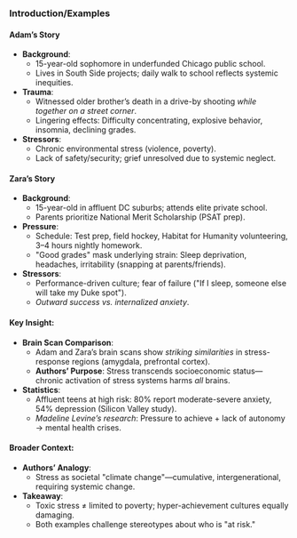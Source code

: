 

### **Introduction/Examples**

#### **Adam’s Story**

- **Background**:
    - 15-year-old sophomore in underfunded Chicago public school.
    - Lives in South Side projects; daily walk to school reflects systemic inequities.
- **Trauma**:
    - Witnessed older brother’s death in a drive-by shooting _while together on a street corner_.
    - Lingering effects: Difficulty concentrating, explosive behavior, insomnia, declining grades.
- **Stressors**:
    - Chronic environmental stress (violence, poverty).
    - Lack of safety/security; grief unresolved due to systemic neglect.

#### **Zara’s Story**

- **Background**:
    - 15-year-old in affluent DC suburbs; attends elite private school.
    - Parents prioritize National Merit Scholarship (PSAT prep).
- **Pressure**:
    - Schedule: Test prep, field hockey, Habitat for Humanity volunteering, 3–4 hours nightly homework.
    - "Good grades" mask underlying strain: Sleep deprivation, headaches, irritability (snapping at parents/friends).
- **Stressors**:
    - Performance-driven culture; fear of failure ("If I sleep, someone else will take my Duke spot").
    - _Outward success vs. internalized anxiety_.

#### **Key Insight**:

- **Brain Scan Comparison**:
    - Adam and Zara’s brain scans show _striking similarities_ in stress-response regions (amygdala, prefrontal cortex).
    - **Authors’ Purpose**: Stress transcends socioeconomic status—chronic activation of stress systems harms _all_ brains.
- **Statistics**:
    - Affluent teens at high risk: 80% report moderate-severe anxiety, 54% depression (Silicon Valley study).
    - _Madeline Levine’s research_: Pressure to achieve + lack of autonomy → mental health crises.

#### **Broader Context**:

- **Authors’ Analogy**:
    - Stress as societal "climate change"—cumulative, intergenerational, requiring systemic change.
- **Takeaway**:
    - Toxic stress ≠ limited to poverty; hyper-achievement cultures equally damaging.
    - Both examples challenge stereotypes about who is "at risk."




